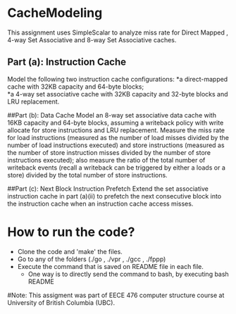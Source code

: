 # CacheModeling
This assignment uses SimpleScalar to analyze miss rate for Direct Mapped , 4-way Set Associative and 8-way Set Associative caches.  

## Part (a): Instruction Cache
Model the following two instruction cache configurations: 
*a direct-mapped cache with 32KB capacity and 64-byte blocks;  
*a 4-way set associative cache with 32KB capacity and 32-byte blocks and LRU replacement. 

##Part (b): Data Cache
Model an 8-way set associative data cache with 16KB capacity and 64-byte blocks, assuming a writeback
policy with write allocate for store instructions and LRU replacement. Measure the miss rate for load
instructions (measured as the number of load misses divided by the number of load instructions executed)
and store instructions (measured as the number of store instruction misses divided by the number of store
instructions executed); also measure the ratio of the total number of writeback events (recall a writeback
can be triggered by either a loads or a store) divided by the total number of store instructions.


##Part (c): Next Block Instruction Prefetch
Extend the set associative instruction cache in part (a)(ii) to prefetch the next consecutive block into the
instruction cache when an instruction cache access misses. 

# How to run the code? 
* Clone the code and 'make' the files.
* Go to any of the folders (./go , ./vpr , ./gcc , ./fppp)
* Execute the command that is saved on README file in each file. 
  * One way is to directly send the command to bash, by executing bash README   


#Note:
This assigment was part of EECE 476 computer structure course at University of British Columbia (UBC). 
